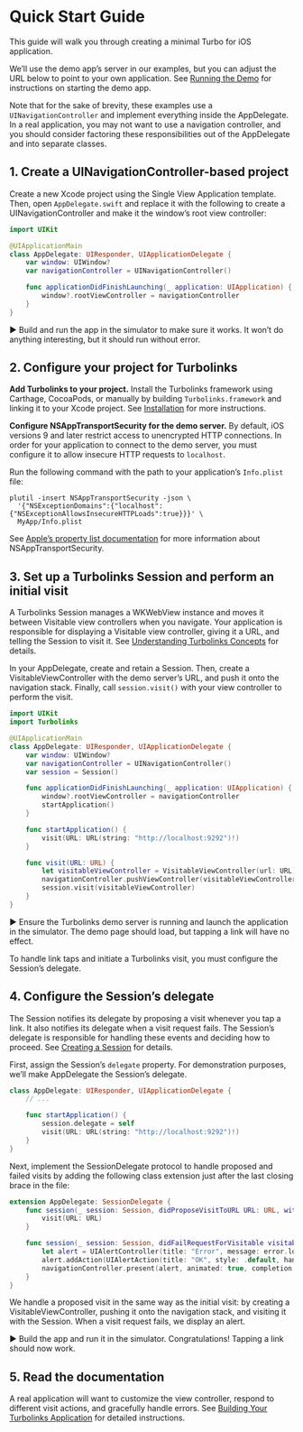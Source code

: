 # Quick Start Guide

This guide will walk you through creating a minimal Turbo for iOS application.

We’ll use the demo app’s server in our examples, but you can adjust the URL below to point to your own application. See [Running the Demo](../README.md#running-the-demo) for instructions on starting the demo app.

Note that for the sake of brevity, these examples use a `UINavigationController` and implement everything inside the AppDelegate. In a real application, you may not want to use a navigation controller, and you should consider factoring these responsibilities out of the AppDelegate and into separate classes.

## 1. Create a UINavigationController-based project

Create a new Xcode project using the Single View Application template. Then, open `AppDelegate.swift` and replace it with the following to create a UINavigationController and make it the window’s root view controller:

```swift
import UIKit

@UIApplicationMain
class AppDelegate: UIResponder, UIApplicationDelegate {
    var window: UIWindow?
    var navigationController = UINavigationController()

    func applicationDidFinishLaunching(_ application: UIApplication) {
        window?.rootViewController = navigationController
    }
}
```

▶️ Build and run the app in the simulator to make sure it works. It won’t do anything interesting, but it should run without error.

## 2. Configure your project for Turbolinks

**Add Turbolinks to your project.** Install the Turbolinks framework using Carthage, CocoaPods, or manually by building `Turbolinks.framework` and linking it to your Xcode project. See [Installation](../README.md#installation) for more instructions.

**Configure NSAppTransportSecurity for the demo server.** By default, iOS versions 9 and later restrict access to unencrypted HTTP connections. In order for your application to connect to the demo server, you must configure it to allow insecure HTTP requests to `localhost`.

Run the following command with the path to your application’s `Info.plist` file:

```
plutil -insert NSAppTransportSecurity -json \
  '{"NSExceptionDomains":{"localhost":{"NSExceptionAllowsInsecureHTTPLoads":true}}}' \
  MyApp/Info.plist
```

See [Apple’s property list documentation](https://developer.apple.com/library/prerelease/ios/documentation/General/Reference/InfoPlistKeyReference/Articles/CocoaKeys.html#//apple_ref/doc/uid/TP40009251-SW33) for more information about NSAppTransportSecurity.

## 3. Set up a Turbolinks Session and perform an initial visit

A Turbolinks Session manages a WKWebView instance and moves it between Visitable view controllers when you navigate. Your application is responsible for displaying a Visitable view controller, giving it a URL, and telling the Session to visit it. See [Understanding Turbolinks Concepts](../README.md#understanding-turbolinks-concepts) for details.

In your AppDelegate, create and retain a Session. Then, create a VisitableViewController with the demo server’s URL, and push it onto the navigation stack. Finally, call `session.visit()` with your view controller to perform the visit.

```swift
import UIKit
import Turbolinks

@UIApplicationMain
class AppDelegate: UIResponder, UIApplicationDelegate {
    var window: UIWindow?
    var navigationController = UINavigationController()
    var session = Session()

    func applicationDidFinishLaunching(_ application: UIApplication) {
        window?.rootViewController = navigationController
        startApplication()
    }

    func startApplication() {
        visit(URL: URL(string: "http://localhost:9292")!)
    }

    func visit(URL: URL) {
        let visitableViewController = VisitableViewController(url: URL)
        navigationController.pushViewController(visitableViewController, animated: true)
        session.visit(visitableViewController)
    }
}
```

▶️ Ensure the Turbolinks demo server is running and launch the application in the simulator. The demo page should load, but tapping a link will have no effect.

To handle link taps and initiate a Turbolinks visit, you must configure the Session’s delegate.

## 4. Configure the Session’s delegate

The Session notifies its delegate by proposing a visit whenever you tap a link. It also notifies its delegate when a visit request fails. The Session’s delegate is responsible for handling these events and deciding how to proceed. See [Creating a Session](../README.md#creating-a-session) for details.

First, assign the Session’s `delegate` property. For demonstration purposes, we’ll make AppDelegate the Session’s delegate.

```swift
class AppDelegate: UIResponder, UIApplicationDelegate {
    // ...

    func startApplication() {
        session.delegate = self
        visit(URL: URL(string: "http://localhost:9292")!)
    }
}
```

Next, implement the SessionDelegate protocol to handle proposed and failed visits by adding the following class extension just after the last closing brace in the file:

```swift
extension AppDelegate: SessionDelegate {
    func session(_ session: Session, didProposeVisitToURL URL: URL, withAction action: Action) {
        visit(URL: URL)
    }

    func session(_ session: Session, didFailRequestForVisitable visitable: Visitable, withError error: NSError) {
        let alert = UIAlertController(title: "Error", message: error.localizedDescription, preferredStyle: .alert)
        alert.addAction(UIAlertAction(title: "OK", style: .default, handler: nil))
        navigationController.present(alert, animated: true, completion: nil)
    }
}
```

We handle a proposed visit in the same way as the initial visit: by creating a VisitableViewController, pushing it onto the navigation stack, and visiting it with the Session. When a visit request fails, we display an alert.

▶️ Build the app and run it in the simulator. Congratulations! Tapping a link should now work.

## 5. Read the documentation

A real application will want to customize the view controller, respond to different visit actions, and gracefully handle errors. See [Building Your Turbolinks Application](../README.md#building-your-turbolinks-application) for detailed instructions.
